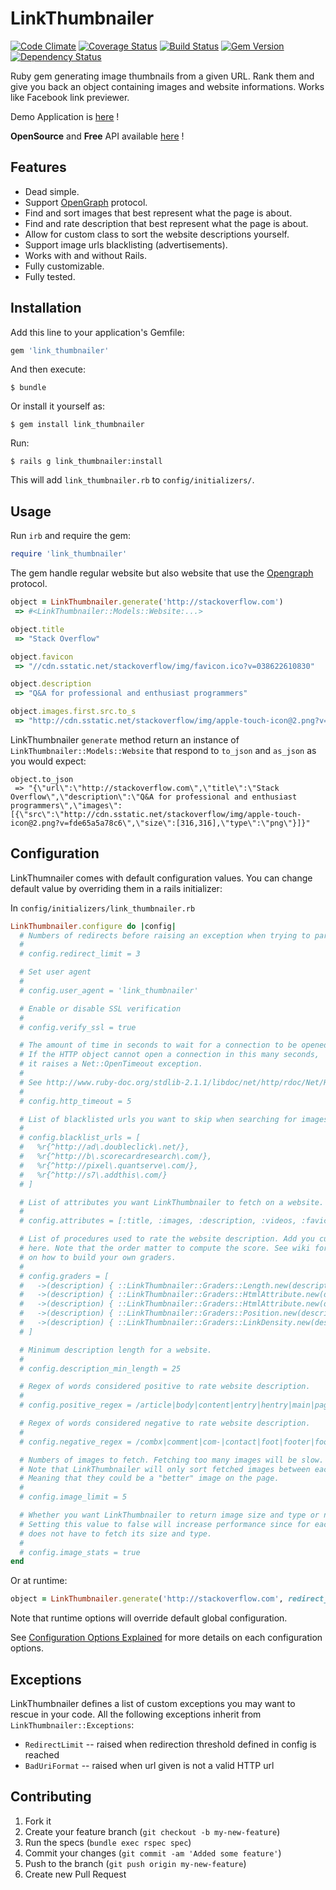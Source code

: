 # LinkThumbnailer

[![Code Climate](https://codeclimate.com/github/gottfrois/link_thumbnailer.png)](https://codeclimate.com/github/gottfrois/link_thumbnailer)
[![Coverage Status](https://coveralls.io/repos/gottfrois/link_thumbnailer/badge.png?branch=master)](https://coveralls.io/r/gottfrois/link_thumbnailer?branch=master)
[![Build Status](https://travis-ci.org/gottfrois/link_thumbnailer.png?branch=master)](https://travis-ci.org/gottfrois/link_thumbnailer)
[![Gem Version](https://badge.fury.io/rb/link_thumbnailer.svg)](http://badge.fury.io/rb/link_thumbnailer)
[![Dependency Status](https://gemnasium.com/gottfrois/link_thumbnailer.svg)](https://gemnasium.com/gottfrois/link_thumbnailer)

Ruby gem generating image thumbnails from a given URL. Rank them and give you back an object containing images and website informations. Works like Facebook link previewer.

Demo Application is [here](http://link-thumbnailer-demo.herokuapp.com/) !

**OpenSource** and **Free** API available [here](https://github.com/gottfrois/link_thumbnailer_api) !

## Features

- Dead simple.
- Support [OpenGraph](http://ogp.me/) protocol.
- Find and sort images that best represent what the page is about.
- Find and rate description that best represent what the page is about.
- Allow for custom class to sort the website descriptions yourself.
- Support image urls blacklisting (advertisements).
- Works with and without Rails.
- Fully customizable.
- Fully tested.

## Installation

Add this line to your application's Gemfile:

```ruby
gem 'link_thumbnailer'
```

And then execute:

    $ bundle

Or install it yourself as:

    $ gem install link_thumbnailer

Run:

	$ rails g link_thumbnailer:install

This will add `link_thumbnailer.rb` to `config/initializers/`.

## Usage

Run `irb` and require the gem:

```ruby
require 'link_thumbnailer'
```

The gem handle regular website but also website that use the [Opengraph](http://ogp.me/) protocol.

```ruby
object = LinkThumbnailer.generate('http://stackoverflow.com')
 => #<LinkThumbnailer::Models::Website:...>

object.title
 => "Stack Overflow"

object.favicon
 => "//cdn.sstatic.net/stackoverflow/img/favicon.ico?v=038622610830"

object.description
 => "Q&A for professional and enthusiast programmers"

object.images.first.src.to_s
 => "http://cdn.sstatic.net/stackoverflow/img/apple-touch-icon@2.png?v=fde65a5a78c6"
```

LinkThumbnailer `generate` method return an instance of `LinkThumbnailer::Models::Website` that respond to `to_json` and `as_json` as you would expect:

	object.to_json
	 => "{\"url\":\"http://stackoverflow.com\",\"title\":\"Stack Overflow\",\"description\":\"Q&A for professional and enthusiast programmers\",\"images\":[{\"src\":\"http://cdn.sstatic.net/stackoverflow/img/apple-touch-icon@2.png?v=fde65a5a78c6\",\"size\":[316,316],\"type\":\"png\"}]}"


## Configuration

LinkThumnailer comes with default configuration values. You can change default value by overriding them in a rails initializer:

In `config/initializers/link_thumbnailer.rb`

```ruby
LinkThumbnailer.configure do |config|
  # Numbers of redirects before raising an exception when trying to parse given url.
  #
  # config.redirect_limit = 3

  # Set user agent
  #
  # config.user_agent = 'link_thumbnailer'

  # Enable or disable SSL verification
  #
  # config.verify_ssl = true

  # The amount of time in seconds to wait for a connection to be opened.
  # If the HTTP object cannot open a connection in this many seconds,
  # it raises a Net::OpenTimeout exception.
  #
  # See http://www.ruby-doc.org/stdlib-2.1.1/libdoc/net/http/rdoc/Net/HTTP.html#open_timeout
  #
  # config.http_timeout = 5

  # List of blacklisted urls you want to skip when searching for images.
  #
  # config.blacklist_urls = [
  #   %r{^http://ad\.doubleclick\.net/},
  #   %r{^http://b\.scorecardresearch\.com/},
  #   %r{^http://pixel\.quantserve\.com/},
  #   %r{^http://s7\.addthis\.com/}
  # ]

  # List of attributes you want LinkThumbnailer to fetch on a website.
  #
  # config.attributes = [:title, :images, :description, :videos, :favicon]

  # List of procedures used to rate the website description. Add you custom class
  # here. Note that the order matter to compute the score. See wiki for more details
  # on how to build your own graders.
  #
  # config.graders = [
  #   ->(description) { ::LinkThumbnailer::Graders::Length.new(description) },
  #   ->(description) { ::LinkThumbnailer::Graders::HtmlAttribute.new(description, :class) },
  #   ->(description) { ::LinkThumbnailer::Graders::HtmlAttribute.new(description, :id) },
  #   ->(description) { ::LinkThumbnailer::Graders::Position.new(description) },
  #   ->(description) { ::LinkThumbnailer::Graders::LinkDensity.new(description) }
  # ]

  # Minimum description length for a website.
  #
  # config.description_min_length = 25

  # Regex of words considered positive to rate website description.
  #
  # config.positive_regex = /article|body|content|entry|hentry|main|page|pagination|post|text|blog|story/i

  # Regex of words considered negative to rate website description.
  #
  # config.negative_regex = /combx|comment|com-|contact|foot|footer|footnote|masthead|media|meta|outbrain|promo|related|scroll|shoutbox|sidebar|sponsor|shopping|tags|tool|widget|modal/i

  # Numbers of images to fetch. Fetching too many images will be slow.
  # Note that LinkThumbnailer will only sort fetched images between each other.
  # Meaning that they could be a "better" image on the page.
  #
  # config.image_limit = 5

  # Whether you want LinkThumbnailer to return image size and type or not.
  # Setting this value to false will increase performance since for each images, LinkThumbnailer
  # does not have to fetch its size and type.
  #
  # config.image_stats = true
end
```

Or at runtime:

```ruby
object = LinkThumbnailer.generate('http://stackoverflow.com', redirect_limit: 5, user_agent: 'foo')
```

Note that runtime options will override default global configuration.

See [Configuration Options Explained](https://github.com/gottfrois/link_thumbnailer/wiki/Configuration-options-explained) for more details on each configuration options.

## Exceptions

LinkThumbnailer defines a list of custom exceptions you may want to rescue in your code. All the following exceptions inherit from `LinkThumbnailer::Exceptions`:

* `RedirectLimit` -- raised when redirection threshold defined in config is reached
* `BadUriFormat` -- raised when url given is not a valid HTTP url

## Contributing

1. Fork it
2. Create your feature branch (`git checkout -b my-new-feature`)
3. Run the specs (`bundle exec rspec spec`)
4. Commit your changes (`git commit -am 'Added some feature'`)
5. Push to the branch (`git push origin my-new-feature`)
6. Create new Pull Request
